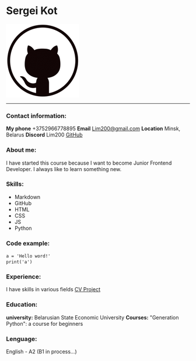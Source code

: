 # Sergei Kot  
![](github_PNG45.png)

___
### Contact information:

**My phone** +3752966778895
**Email** Lim200@gmail.com
**Location** Minsk, Belarus
**Discord** Lim200
[GitHub](https://github.com/Lim200) 

### About me:
I have started this course because I want to become Junior Frontend Developer. I always like to learn something new.

### Skills:

- Markdown
- GitHub
- HTML
- CSS
- JS
- Python

### Code example:
``` 
a = 'Hello word!'
print('a')
```
### Experience:
I have skills in various fields
[CV Project](https://Lim200.github.io/rsschool-cv/cv)

### Education:
**university:** Belarusian State Economic University
**Courses:** "Generation Python": a course for beginners


### Lenguage:
English - A2 (B1 in process…)

